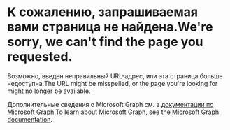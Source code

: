 # <a name="were-sorry-we-cant-find-the-page-you-requested"></a><span data-ttu-id="20154-101">К сожалению, запрашиваемая вами страница не найдена.</span><span class="sxs-lookup"><span data-stu-id="20154-101">We're sorry, we can't find the page you requested.</span></span>

<span data-ttu-id="20154-102">Возможно, введен неправильный URL-адрес, или эта страница больше недоступна.</span><span class="sxs-lookup"><span data-stu-id="20154-102">The URL might be misspelled, or the page you're looking for might no longer be available.</span></span>

<span data-ttu-id="20154-103">Дополнительные сведения о Microsoft Graph см. в [документации по Microsoft Graph](https://developer.microsoft.com/graph/docs/concepts/overview).</span><span class="sxs-lookup"><span data-stu-id="20154-103">To learn about Microsoft Graph, see the [Microsoft Graph documentation](https://developer.microsoft.com/graph/docs/concepts/overview).</span></span>
